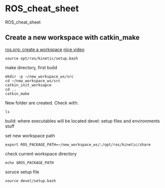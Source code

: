 # ROS_cheat_sheet
ROS_cheat_sheet

## Create a new workspace with catkin_make
[ros.org: create a workspace](http://wiki.ros.org/catkin/Tutorials/create_a_workspace)
[nice video](https://www.youtube.com/watch?v=7QgjR6m-0KM)

```
source opt/ros/kinetic/setup.bash
```

make directory, first build
```
mkdir -p ~/new_workspace_ws/src
cd ~/new_workspace_ws/src
catkin_init_worksapce
cd ..
catkin_make
```
New folder are created. Check with:
```
ls
``` 
build: where executables will be located 
devel: setup files and environments stuff

set new workspace path
```
export ROS_PACKAGE_PATH=~/new_workspace_ws/:/opt/ros/kinetic/share
```
check current workspace directory
```
echo $ROS_PACKAGE_PATH
```
soruce setup file
```
source devel/setup.bash
```
